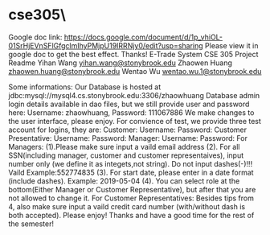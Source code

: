 # cse305\
Google doc link: https://docs.google.com/document/d/1p_vhiOL-01SrHjEVnSFlGfgclmIhyPMjpU19IRRNjy0/edit?usp=sharing
Please view it in google doc to get the best effect. Thanks!
E-Trade System
CSE 305 Project Readme
Yihan Wang yihan.wang@stonybrook.edu
Zhaowen Huang zhaowen.huang@stonybrook.edu
Wentao Wu wentao.wu.1@stonybrook.edu 

Some informations:
Our Database is hosted at
jdbc:mysql://mysql4.cs.stonybrook.edu:3306/zhaowhuang
Database admin login details available in dao files, but we still provide user and password here:
Username: zhaowhuang, Password: 111067886
We make changes to the user interface, please enjoy.
For convience of test, we provide three test account for logins, they are:
Customer:  Username:                   Password:
Customer Presentative:  Username:                   Password:
Manager:  Username:                   Password:
For Managers:
(1).Please make sure input a vaild email address
(2). For all SSN(including manager, customer and customer representaives), input number only (we define it as integets,not string). Do not input dashes(-)!!! Vaild Example:552774835
(3). For start date, please enter in a date format (include dashes). Example: 2019-05-04
(4). You can select role at the bottom(Either Manager or Customer Representative), but after that you are not allowed to change it.
For Customer Representatives:
Besides tips from 4, also make sure input a vaild credit card number (with/without dash is both accepted).
Please enjoy! Thanks and have a good time for the rest of the semester!


 

